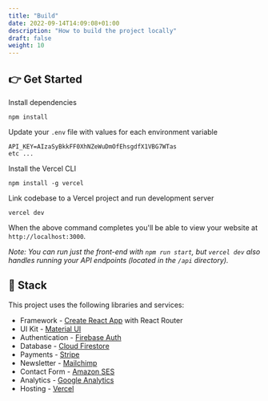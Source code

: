 ```yaml
---
title: "Build"
date: 2022-09-14T14:09:08+01:00
description: "How to build the project locally"
draft: false
weight: 10
---
```


## 👉 Get Started
Install dependencies
```
npm install
```
Update your `.env` file with values for each environment variable
```
API_KEY=AIzaSyBkkFF0XhNZeWuDmOfEhsgdfX1VBG7WTas
etc ...
```

Install the Vercel CLI
```
npm install -g vercel
```
Link codebase to a Vercel project and run development server
```
vercel dev
```
When the above command completes you'll be able to view your website at `http://localhost:3000`.

_Note: You can run just the front-end with `npm run start`, but `vercel dev` also handles running your API endpoints (located in the `/api` directory)._

## 🥞 Stack
This project uses the following libraries and services:
- Framework - [Create React App](https://create-react-app.dev) with React Router
- UI Kit - [Material UI](https://material-ui.com)
- Authentication - [Firebase Auth](https://firebase.google.com/products/auth)
- Database - [Cloud Firestore](https://firebase.google.com/products/firestore)
- Payments - [Stripe](https://stripe.com)
- Newsletter - [Mailchimp](https://mailchimp.com)
- Contact Form - [Amazon SES](https://aws.amazon.com/ses/)
- Analytics - [Google Analytics](https://googleanalytics.com)
- Hosting - [Vercel](https://vercel.com)